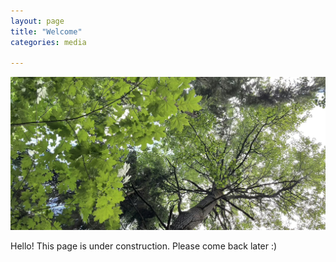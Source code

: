 ```yaml
---
layout: page
title: "Welcome"
categories: media

---
```


![pic](/assets/bannerpic.jpg)


Hello! This page is under construction. Please come back later :)
